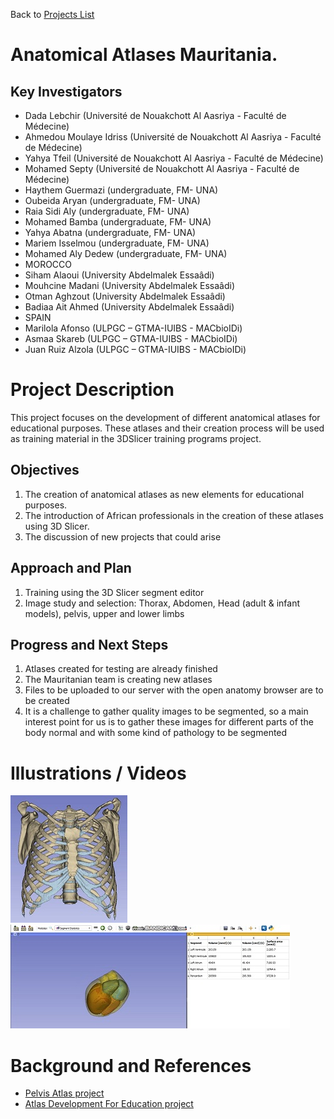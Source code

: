 Back to [Projects List](../../README.md#ProjectsList)

# Anatomical Atlases Mauritania. 

## Key Investigators

-	Dada Lebchir (Université de Nouakchott Al Aasriya - Faculté de Médecine)
-	Ahmedou Moulaye Idriss (Université de Nouakchott Al Aasriya - Faculté de Médecine)
-	Yahya Tfeil (Université de Nouakchott Al Aasriya - Faculté de Médecine)
-	Mohamed Septy (Université de Nouakchott Al Aasriya - Faculté de Médecine)
- Haythem Guermazi (undergraduate, FM- UNA)
- Oubeida Aryan (undergraduate, FM- UNA)
- Raia Sidi Aly (undergraduate, FM- UNA)
- Mohamed Bamba (undergraduate, FM- UNA)
- Yahya Abatna (undergraduate, FM- UNA)
- Mariem Isselmou (undergraduate, FM- UNA)
- Mohamed Aly Dedew (undergraduate, FM- UNA) 
- MOROCCO
- Siham Alaoui (University Abdelmalek Essaâdi)
- Mouhcine Madani (University Abdelmalek Essaâdi)
- Otman Aghzout (University Abdelmalek Essaâdi)
- Badiaa Ait Ahmed (University Abdelmalek Essaâdi)
- SPAIN
- Marilola Afonso (ULPGC – GTMA-IUIBS - MACbioIDi)
- Asmaa Skareb (ULPGC – GTMA-IUIBS - MACbioIDi)
- Juan Ruiz Alzola (ULPGC – GTMA-IUIBS - MACbioIDi)



# Project Description

This project focuses on the development of different anatomical atlases for educational purposes.
These atlases and their creation process will be used as training material in the 3DSlicer training programs project.

## Objectives

1. The creation of anatomical atlases as new elements for educational purposes.
1. The introduction of African professionals in the creation of these atlases using 3D Slicer.
1. The discussion of new projects that could arise

## Approach and Plan

1. Training using the 3D Slicer segment editor
1. Image study and selection: Thorax, Abdomen, Head (adult & infant models), pelvis, upper and lower limbs

## Progress and Next Steps

1. Atlases created for testing are already finished
1. The Mauritanian team is creating new atlases 
1. Files to be uploaded to our server with the open anatomy browser are to be created
1. It is a challenge to gather quality images to be segmented, so a main interest point for us is to gather these images for different parts of the body normal and with some kind of pathology to be segmented

# Illustrations / Videos

[![Watch the video](Osteology.png)](https://youtu.be/ebq-JGSpQFQ)
[![Watch the video](Volumetry.png)](https://youtu.be/doHPfGZoqow)

# Background and References

- [Pelvis Atlas project](https://projectweek.na-mic.org/PW30_2019_GranCanaria/Projects/PelvicAnatomyAtlases/)
- [Atlas Development For Education project](https://projectweek.na-mic.org/PW28_2018_GranCanaria/Projects/AtlasDevelopmentForEducation/)

